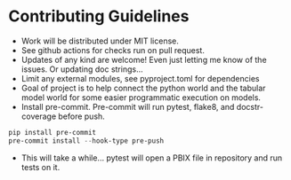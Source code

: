 # Contributing Guidelines

- Work will be distributed under MIT license.
- See github actions for checks run on pull request.
- Updates of any kind are welcome! Even just letting me know of the issues. Or updating doc strings...
- Limit any external modules, see pyproject.toml for dependencies
- Goal of project is to help connect the python world and the tabular model world for some easier programmatic execution on models. 
- Install pre-commit. Pre-commit will run pytest, flake8, and docstr-coverage before push.
```powershell
pip install pre-commit
pre-commit install --hook-type pre-push
```
- This will take a while... pytest will open a PBIX file in repository and run tests on it.